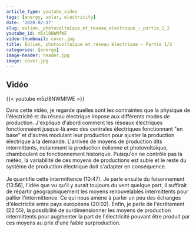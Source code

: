 ```yaml
---
article_type: youtube_video
tags: [energy, solar, electricity]
date: '2020-02-17'
slug: eolien,_photovoltaïque_et_reseau_electrique_-_partie_1_2
youtube_id: m5zl8NWMfWE
video-thumbnail: cover.jpg
title: Éolien, photovoltaïque et réseau électrique - Partie 1/2
categories: [energy]
image-header: header.jpg
image: cover.jpg
---
```


## Vidéo

{{< youtube m5zl8NWMfWE >}}

Dans cette vidéo, je regarde quelles sont les contraintes que la physique de l'électricité et du réseau électrique impose aux différents modes de production. J'explique d'abord comment les réseaux électriques fonctionnaient jusque-là avec des centrales électriques fonctionnant "en base" et d'autres modulant leur production pour ajuster la production électrique à la demande. L'arrivée de moyens de production dits intermittents, notamment la production éolienne et photovoltaïque, chamboulent ce fonctionnement historique. Puisqu'on ne contrôle pas la météo, la variabilité de ces moyens de productions est subie et le reste du système de production électrique doit s'adapter en conséquence.<br><br>
Je quantifie cette intermittence (10:47). Je parle ensuite du foisonnement (13:56), l'idée que vu qu'il y aurait toujours du vent quelque part, il suffirait de répartir géographiquement les moyens renouvelables intermittents pour pallier l'intermittence. Ce qui nous amène à parler un peu des échanges d'électricité entre pays européens (20:02). Enfin, je parle de l'écrêtement (22:55), la possibilité de surdimensionner les moyens de production intermittents pour augmenter la part de l'électricité pouvant être produit par ces moyens au prix d'une faible surproduction.

